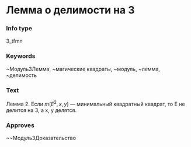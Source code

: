 # Лемма о делимости на 3
### Info type
3_tfmn
### Keywords
~Модуль3Лемма, ~магические квадраты, ~модуль, ~лемма, ~делимость
### Text
Лемма 2. Если $m(E^2, x, y)$ — минимальный квадратный квадрат, то E не делится на 3, а x, y делятся.
### Approves
~~Модуль3Доказательство
```
